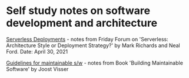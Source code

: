 # Self study notes on software development and architecture 
[Serverless Deployments](/architecture-bits/Serverless.md#serverless) - notes from Friday Forum on 'Serverless: Architecture Style or Deployment Strategy?' by Mark Richards and Neal Ford. Date: April 30, 2021

[Guidelines for maintainable s/w](/maintainable-code/Guidelines.md#build-maintainable-software) - notes from Book 'Building Maintainable Software' by Joost Visser
